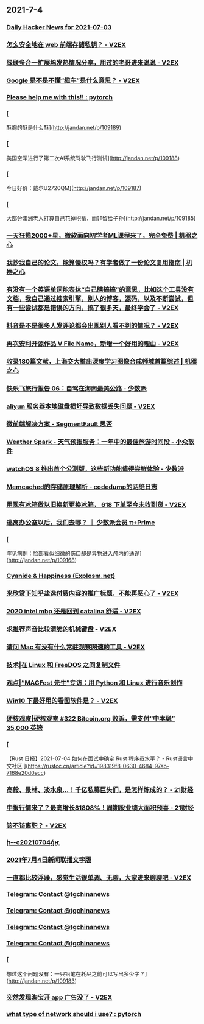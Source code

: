 
## 2021-7-4

### [Daily Hacker News for 2021-07-03](https://www.daemonology.net/hn-daily/2021-07-03.html)

### [怎么安全地在 web 前端存储私钥？ - V2EX](https://www.v2ex.com/t/787379)

### [绿联多合一扩展坞发热情况分享，用过的老哥进来说说 - V2EX](https://www.v2ex.com/t/787332)

### [Google 是不是不懂“缆车”是什么意思？ - V2EX](https://www.v2ex.com/t/787270)

### [Please help me with this!! : pytorch](https://www.reddit.com/r/pytorch/comments/odcq9m/please_help_me_with_this/)

### [
酥胸的酥是什么酥](http://jandan.net/p/109189)

### [
美国空军进行了第二次AI系统驾驶飞行测试](http://jandan.net/p/109188)

### [
今日好价：戴尔U2720QM](http://jandan.net/p/109187)

### [
大部分澳洲老人打算自己花掉积蓄，而非留给子孙](http://jandan.net/p/109185)

### [一天狂揽2000+星，微软面向初学者ML课程来了，完全免费 | 机器之心](https://www.jiqizhixin.com/articles/2021-07-04-2)

### [我抄我自己的论文，能算侵权吗？有学者做了一份论文复用指南 | 机器之心](https://www.jiqizhixin.com/articles/2021-07-04)

### [有没有一个英语单词能表达“自己瞎搞搞”的意思，比如这个工具没有文档，我自己通过搜索引擎，别人的博客，源码，以及不断尝试，但有一些尝试都是错误的方向，搞了很多天，最终学会了 - V2EX](https://www.v2ex.com/t/787357)

### [抖音是不是很多人发评论都会出现别人看不到的情况？ - V2EX](https://www.v2ex.com/t/787325)

### [再次安利开源作品 V File Name，新增一个好用的理由 - V2EX](https://www.v2ex.com/t/787280)

### [收录180篇文献，上海交大推出深度学习图像合成领域首篇综述 | 机器之心](https://www.jiqizhixin.com/articles/2021-07-04-3)

### [快乐飞旅行报告 06：自驾在海南最美公路 - 少数派](https://sspai.com/post/66745)

### [aliyun 服务器本地磁盘损坏导致数据丢失问题 - V2EX](https://www.v2ex.com/t/787328)

### [微前端解决方案 - SegmentFault 思否](https://segmentfault.com/a/1190000040275586)

### [Weather Spark - 天气预报服务：一年中的最佳旅游时间段 - 小众软件](https://www.appinn.com/weather-spark/)

### [watchOS 8 推出首个公测版，这些新功能值得尝鲜体验 - 少数派](https://sspai.com/post/67499)

### [Memcached的存储原理解析 - codedump的网络日志](https://www.codedump.info/post/20210701-memcached/)

### [用现有冰箱做以旧换新更换冰箱， 618 下单至今未收到货 - V2EX](https://www.v2ex.com/t/787399)

### [逃离办公室以后，我们去哪？ ｜ 少数派会员  π+Prime](https://sspai.com/post/66353)

### [
罕见病例：脸部看似细微的伤口却是异物进入颅内的通途](http://jandan.net/p/109168)

### [Cyanide & Happiness (Explosm.net)](http://www.explosm.net/comics/5914/)

### [来欣赏下知乎盐选付费内容的推广标题，不能再恶心了 - V2EX](https://www.v2ex.com/t/787416)

### [2020 intel mbp 还是回到 catalina 舒适 - V2EX](https://www.v2ex.com/t/787412)

### [求推荐声音比较清脆的机械键盘 - V2EX](https://www.v2ex.com/t/787400)

### [请问 Mac 有没有什么常驻观察网速的工具 - V2EX](https://www.v2ex.com/t/787391)

### [技术|在 Linux 和 FreeDOS 之间复制文件](https://linux.cn/article-13548-1.html?utm_source=rss&utm_medium=rss)

### [观点|“MAGFest 先生”专访：用 Python 和 Linux 进行音乐创作](https://linux.cn/article-13547-1.html?utm_source=rss&utm_medium=rss)

### [Win10 下最好用的看图软件是？ - V2EX](https://www.v2ex.com/t/787453)

### [硬核观察|硬核观察 #322 Bitcoin.org 败诉，需支付“中本聪” 35,000 英镑](https://linux.cn/article-13549-1.html?utm_source=rss&utm_medium=rss)

### [
【Rust 日报】2021-07-04 如何在面试中确定 Rust 程序员水平？ - Rust语言中文社区
](https://rustcc.cn/article?id=198319f8-0630-4684-97ab-7168e20d0ecc)

### [高毅、景林、淡水泉…！千亿私募巨头们，是怎样炼成的？ - 21财经](https://m.21jingji.com/article/20210704/herald/aeb126e7c376f3ef340ba2541b9fb4a2.html)

### [中报行情来了？最高增长81808%！周期股业绩大面积预喜 - 21财经](https://m.21jingji.com/article/20210704/herald/39d0b77fc1afb6cf4ca76e38e6473bd7.html)

### [该不该离职？ - V2EX](https://www.v2ex.com/t/787457)

### [ի--ͼ20210704ǵҥֱ](https://www.dapenti.com/blog/more.asp?name=xilei&id=158024)

### [2021年7月4日新闻联播文字版](http://www.xwlb.net.cn/21131.html)

### [一直都比较浮躁，感觉生活很单调、无聊，大家进来聊聊吧 - V2EX](https://www.v2ex.com/t/787428)

### [Telegram: Contact @tgchinanews](https://t.me/tgchinanews/1400)

### [Telegram: Contact @tgchinanews](https://t.me/tgchinanews/1399)

### [Telegram: Contact @tgchinanews](https://t.me/tgchinanews/1398)

### [Telegram: Contact @tgchinanews](https://t.me/tgchinanews/1397)

### [
想过这个问题没有：一只铅笔在耗尽之前可以写出多少字？](http://jandan.net/p/109183)

### [突然发现淘宝开 app 广告没了 - V2EX](https://www.v2ex.com/t/787460)

### [what type of network should i use? : pytorch](https://www.reddit.com/r/pytorch/comments/odqpll/what_type_of_network_should_i_use/)